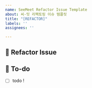 ```yaml
---
name: SeeMeet Refactor Issue Template
about: 씨-밋 리팩토링 이슈 템플릿
title: "[REFACTOR]"
labels: ''
assignees: ''

---
```


## 🔨  Refactor Issue
<!-- 구현할 에 대한 내용을 설명해주세요. -->

## 📝  To-do
<!-- 해야 할 일들을 적어주세요. -->
- [ ] todo !
